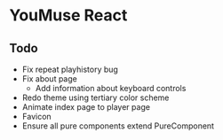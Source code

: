 # YouMuse React

## Todo

* Fix repeat playhistory bug
* Fix about page
  * Add information about keyboard controls
* Redo theme using tertiary color scheme
* Animate index page to player page
* Favicon
* Ensure all pure components extend PureComponent
